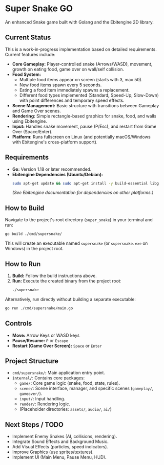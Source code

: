 # Super Snake GO

An enhanced Snake game built with Golang and the Ebitengine 2D library.

## Current Status

This is a work-in-progress implementation based on detailed requirements. Current features include:

*   **Core Gameplay:** Player-controlled snake (Arrows/WASD), movement, growth on eating food, game over on wall/self collision.
*   **Food System:**
    *   Multiple food items appear on screen (starts with 3, max 50).
    *   New food items spawn every 5 seconds.
    *   Eating a food item immediately spawns a replacement.
    *   Different food types implemented (Standard, Speed-Up, Slow-Down) with point differences and temporary speed effects.
*   **Scene Management:** Basic structure with transitions between Gameplay and Game Over scenes.
*   **Rendering:** Simple rectangle-based graphics for snake, food, and walls using Ebitengine.
*   **Input:** Handles snake movement, pause (P/Esc), and restart from Game Over (Space/Enter).
*   **Platform:** Runs fullscreen on Linux (and potentially macOS/Windows with Ebitengine's cross-platform support).

## Requirements

*   **Go:** Version 1.18 or later recommended.
*   **Ebitengine Dependencies (Ubuntu/Debian):**
    ```bash
    sudo apt-get update && sudo apt-get install -y build-essential libgl1-mesa-dev libxrandr-dev libxcursor-dev libxinerama-dev libxi-dev libxxf86vm-dev libasound2-dev libglfw3 libglfw3-dev
    ```
    *(See Ebitengine documentation for dependencies on other platforms.)*

## How to Build

Navigate to the project's root directory (`super_snake`) in your terminal and run:

```bash
go build ./cmd/supersnake/
```

This will create an executable named `supersnake` (or `supersnake.exe` on Windows) in the project root.

## How to Run

1.  **Build:** Follow the build instructions above.
2.  **Run:** Execute the created binary from the project root:
    ```bash
    ./supersnake
    ```

Alternatively, run directly without building a separate executable:

```bash
go run ./cmd/supersnake/main.go
```

## Controls

*   **Move:** Arrow Keys or WASD keys
*   **Pause/Resume:** `P` or `Escape`
*   **Restart (Game Over Screen):** `Space` or `Enter`

## Project Structure

*   `cmd/supersnake/`: Main application entry point.
*   `internal/`: Contains core packages:
    *   `game/`: Core game logic (snake, food, state, rules).
    *   `scene/`: Scene interface, manager, and specific scenes (`gameplay/`, `gameover/`).
    *   `input/`: Input handling.
    *   `render/`: Rendering logic.
    *   (Placeholder directories: `assets/`, `audio/`, `ai/`)

## Next Steps / TODO

*   Implement Enemy Snakes (AI, collisions, rendering).
*   Integrate Sound Effects and Background Music.
*   Add Visual Effects (particles, speed indicators).
*   Improve Graphics (use sprites/textures).
*   Implement UI (Main Menu, Pause Menu, HUD).


